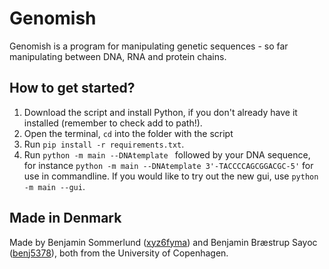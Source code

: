 # Genomish

Genomish is a program for manipulating genetic sequences - so far manipulating between DNA, RNA and protein chains.

## How to get started?

1. Download the script and install Python, if you don't already have it installed (remember to check add to path!).
2. Open the terminal, `cd` into the folder with the script
3. Run `pip install -r requirements.txt`.
4. Run `python -m main --DNAtemplate ` followed by your DNA sequence, for instance `python -m main --DNAtemplate 3'-TACCCCAGCGGACGC-5'` for use in commandline. If you would like to try out the new gui, use `python -m main --gui`.

## Made in Denmark

Made by Benjamin Sommerlund ([xyz6fyma](https://github.com/xyz6fyma)) and Benjamin Bræstrup Sayoc ([benj5378](https://github.com/benj5378)), both from the University of Copenhagen.
